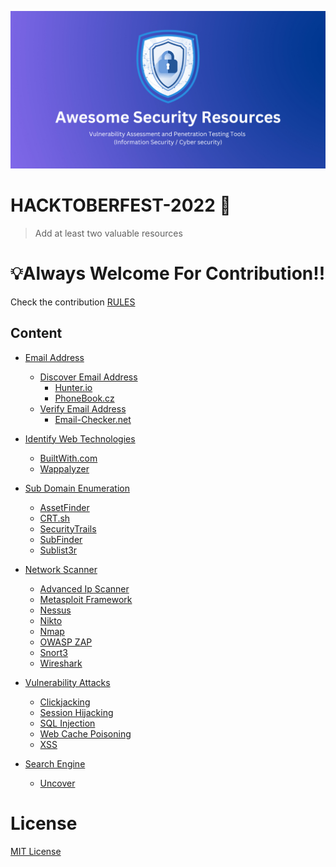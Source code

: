 ![](GitHubPreview.png)

# HACKTOBERFEST-2022 🚀
> Add at least two valuable resources

# 💡Always Welcome For Contribution!!
Check the contribution [RULES](/CONTRIBUTING.md) 

## Content

- [Email Address](/Email%20Address/)
    - [Discover Email Address](/Email%20Address/Discover%20Email%20Address/)
        - [Hunter.io](/Email%20Address/Discover%20Email%20Address/README.md)
        - [PhoneBook.cz](/Email%20Address/Discover%20Email%20Address/README.md)
    - [Verify Email Address](/Email%20Address/Verify%20Email%20Address/)
        - [Email-Checker.net](/Email%20Address/Verify%20Email%20Address/README.md)
        
- [Identify Web Technologies](/Identify%20Web%20Technology/)
    - [BuiltWith.com](/Identify%20Web%20Technology/README.md)
    - [Wappalyzer](/Identify%20Web%20Technology/README.md)
    
- [Sub Domain Enumeration](/Sub%20Domain%20Enumeration/)
    - [AssetFinder](/Sub%20Domain%20Enumeration/README.md)
    - [CRT.sh](/Sub%20Domain%20Enumeration/README.md)
    - [SecurityTrails](/Sub%20Domain%20Enumeration/README.md)
    - [SubFinder](/Sub%20Domain%20Enumeration/README.md)
    - [Sublist3r](/Sub%20Domain%20Enumeration/README.md)
    
- [Network Scanner](/Network%20Scanner/)
    - [Advanced Ip Scanner](/Network%20Scanner/README.md)
    - [Metasploit Framework](/Network%20Scanner/README.md)
    - [Nessus](/Network%20Scanner/README.md)
    - [Nikto](/Network%20Scanner/README.md)
    - [Nmap](/Network%20Scanner/README.md)
    - [OWASP ZAP](/Network%20Scanner/README.md)
    - [Snort3](/Network%20Scanner/README.md)
    - [Wireshark](/Network%20Scanner/README.md)
 
- [Vulnerability Attacks](/Attacks/README.md)
    - [Clickjacking](/Attacks/README.md)
    - [Session Hijacking](/Attacks/README.md)
    - [SQL Injection](/Attacks/README.md)
    - [Web Cache Poisoning](/Attacks/README.md)
    - [XSS](/Attacks/README.md)
 
- [Search Engine]()
    - [Uncover](/Search%20Engine/README.md)

# License

[MIT License](LICENSE)
